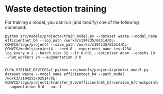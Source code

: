 # Waste detection training

For training a model, you can run (and modify) one of the following command:

```
python src/models/project4/train_model.py --dataset waste --model_name efficientnet_b4 --log_path /work3/s194235/02514/DL-COMVIS/logs/project4 --save_path /work3/s194235/02514/DL-COMVIS/models/project4 --seed 0 --experiment_name test1234 --log_every_n 2 --batch_size 32 --lr 0.001 --optimizer Adam --epochs 10 --num_workers 24 --augmentation 0 0
```

```

CUDA_VISIBLE_DEVICES=1 python src/models/project4/predict_model.py --dataset waste --model_name efficientnet_b4 --path_model /work3/s194253/02514/DL-COMVIS/logs/project1/transfer_0.0/efficientnet_b4/version_0/checkpoints/epoch=46_val_loss=0.1741.ckpt --augmentation 0 0 --out 1
```